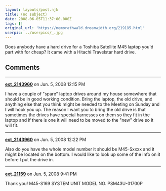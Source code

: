 ```yaml
---
layout: layouts/post.njk
title: (no subject)
date: 2008-06-05T11:37:00.000Z
tags: []
original_url: 'https://nemorathwald.dreamwidth.org/219185.html'
userpic: ../userpics/_.jpg
---
```

Does anybody have a hard drive for a Toshiba Satellite M45 laptop you'd part with for cheap? It came with a Hitachi Travelstar hard drive.

## Comments

---

**[ext_2143960](https://www.dreamwidth.org/users/ext_2143960)** on Jun. 5, 2008 12:15 PM

I have a couple of "spare" laptop drives around my house somewhere that should be in good working condition. Bring the laptop, the old drive, and anything else that you think might be needed to the Meeting on Sunday and I will hook you up. The reason I want you to bring the old drive is that sometimes the drives have special harnesses on them so they fit in the laptop and if there is one it will need to be moved to the "new" drive so it will fit.

---

**[ext_2143960](https://www.dreamwidth.org/users/ext_2143960)** on Jun. 5, 2008 12:22 PM

Also do you have the whole model number it should be M45-Sxxxx and it might be located on the bottom. I would like to look up some of the info on it before I put the drive in.

---

**[ext_21159](https://www.dreamwidth.org/users/ext_21159)** on Jun. 5, 2008 9:41 PM

Thank you! M45-S169 SYSTEM UNIT MODEL NO. PSM43U-01700P
